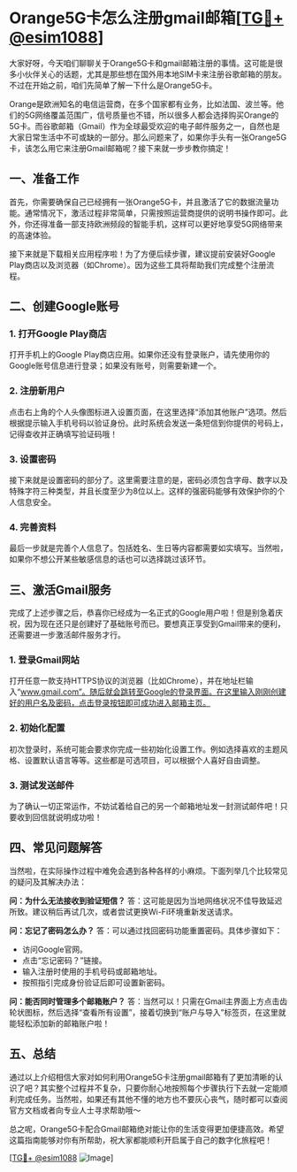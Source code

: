# Orange5G卡怎么注册gmail邮箱[[TG💪+ @esim1088](https://t.me/s/esim1088)]

大家好呀，今天咱们聊聊关于Orange5G卡和gmail邮箱注册的事情。这可能是很多小伙伴关心的话题，尤其是那些想在国外用本地SIM卡来注册谷歌邮箱的朋友。不过在开始之前，咱们先简单了解一下什么是Orange5G卡。

Orange是欧洲知名的电信运营商，在多个国家都有业务，比如法国、波兰等。他们的5G网络覆盖范围广，信号质量也不错，所以很多人都会选择购买Orange的5G卡。而谷歌邮箱（Gmail）作为全球最受欢迎的电子邮件服务之一，自然也是大家日常生活中不可或缺的一部分。那么问题来了，如果你手头有一张Orange5G卡，该怎么用它来注册Gmail邮箱呢？接下来就一步步教你搞定！

## 一、准备工作

首先，你需要确保自己已经拥有一张Orange5G卡，并且激活了它的数据流量功能。通常情况下，激活过程非常简单，只需按照运营商提供的说明书操作即可。此外，你还得准备一部支持欧洲频段的智能手机，这样可以更好地享受5G网络带来的高速体验。

接下来就是下载相关应用程序啦！为了方便后续步骤，建议提前安装好Google Play商店以及浏览器（如Chrome）。因为这些工具将帮助我们完成整个注册流程。

## 二、创建Google账号

### 1. 打开Google Play商店
打开手机上的Google Play商店应用。如果你还没有登录账户，请先使用你的Google账号信息进行登录；如果没有账号，则需要新建一个。

### 2. 注册新用户
点击右上角的个人头像图标进入设置页面，在这里选择“添加其他账户”选项。然后根据提示输入手机号码以验证身份。此时系统会发送一条短信到你提供的号码上，记得查收并正确填写验证码哦！

### 3. 设置密码
接下来就是设置密码的部分了。这里需要注意的是，密码必须包含字母、数字以及特殊字符三种类型，并且长度至少为8位以上。这样的强密码能够有效保护你的个人信息安全。

### 4. 完善资料
最后一步就是完善个人信息了。包括姓名、生日等内容都需要如实填写。当然啦，如果你不想公开某些敏感信息的话也可以选择跳过该环节。

## 三、激活Gmail服务

完成了上述步骤之后，恭喜你已经成为一名正式的Google用户啦！但是别急着庆祝，因为现在还只是创建好了基础账号而已。要想真正享受到Gmail带来的便利，还需要进一步激活邮件服务才行。

### 1. 登录Gmail网站
打开任意一款支持HTTPS协议的浏览器（比如Chrome），并在地址栏输入“www.gmail.com”。随后就会跳转至Google的登录界面。在这里输入刚刚创建好的用户名及密码，点击登录按钮即可成功进入邮箱主页。

### 2. 初始化配置
初次登录时，系统可能会要求你完成一些初始化设置工作。例如选择喜欢的主题风格、设置默认语言等等。这些都是可选项目，可以根据个人喜好自由调整。

### 3. 测试发送邮件
为了确认一切正常运作，不妨试着给自己的另一个邮箱地址发一封测试邮件吧！只要收到回信就说明成功啦！

## 四、常见问题解答

当然啦，在实际操作过程中难免会遇到各种各样的小麻烦。下面列举几个比较常见的疑问及其解决办法：

**问：为什么无法接收到验证短信？**
答：这可能是因为当地网络状况不佳导致延迟所致。建议稍后再试几次，或者尝试更换Wi-Fi环境重新发送请求。

**问：忘记了密码怎么办？**
答：可以通过找回密码功能重置密码。具体步骤如下：
   - 访问Google官网。
   - 点击“忘记密码？”链接。
   - 输入注册时使用的手机号码或邮箱地址。
   - 按照指引完成身份验证后即可设置新密码。

**问：能否同时管理多个邮箱账户？**
答：当然可以！只需在Gmail主界面上方点击齿轮状图标，然后选择“查看所有设置”，接着切换到“账户与导入”标签页，在这里就能轻松添加新的邮箱账户啦！

## 五、总结

通过以上介绍相信大家对如何利用Orange5G卡注册gmail邮箱有了更加清晰的认识了吧？其实整个过程并不复杂，只要你耐心地按照每个步骤执行下去就一定能顺利完成任务。当然啦，如果还有其他不懂的地方也不要灰心丧气，随时都可以查阅官方文档或者向专业人士寻求帮助哦～

总之呢，Orange5G卡配合Gmail邮箱绝对能让你的生活变得更加便捷高效。希望这篇指南能够对你有所帮助，祝大家都能顺利开启属于自己的数字化旅程吧！

[[TG💪+ @esim1088](https://t.me/s/esim1088) ![Image](https://i.postimg.cc/4NQfJmqS/Snipaste-2025-05-13-00-14-12.png)]
